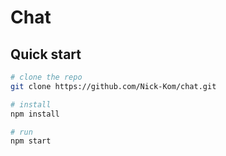 # Chat
## Quick start

```bash
# clone the repo
git clone https://github.com/Nick-Kom/chat.git

# install
npm install

# run
npm start
```
